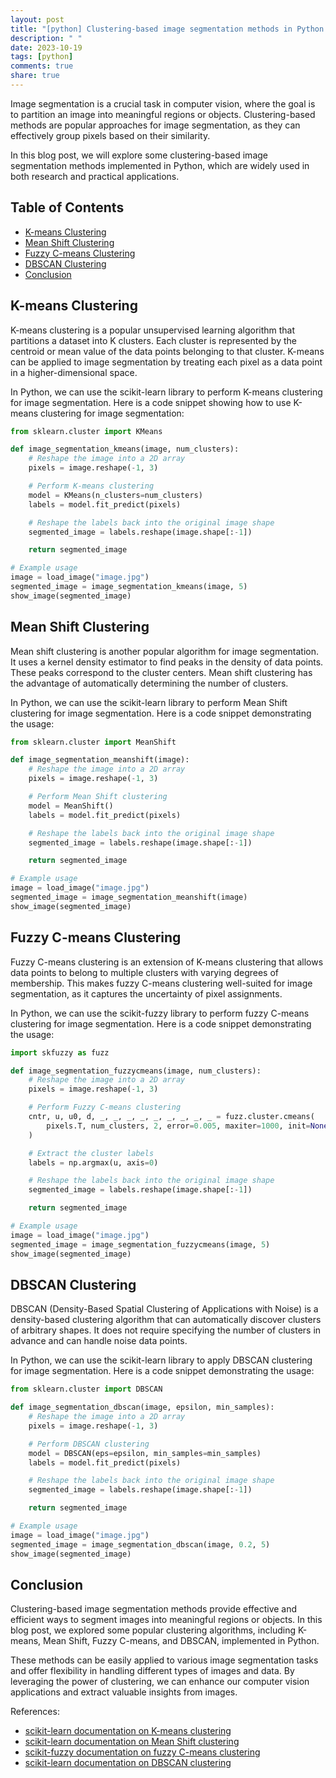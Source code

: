 ```yaml
---
layout: post
title: "[python] Clustering-based image segmentation methods in Python."
description: " "
date: 2023-10-19
tags: [python]
comments: true
share: true
---
```


Image segmentation is a crucial task in computer vision, where the goal is to partition an image into meaningful regions or objects. Clustering-based methods are popular approaches for image segmentation, as they can effectively group pixels based on their similarity.

In this blog post, we will explore some clustering-based image segmentation methods implemented in Python, which are widely used in both research and practical applications.

## Table of Contents
- [K-means Clustering](#kmeans-clustering)
- [Mean Shift Clustering](#mean-shift-clustering)
- [Fuzzy C-means Clustering](#fuzzy-cmeans-clustering)
- [DBSCAN Clustering](#dbscan-clustering)
- [Conclusion](#conclusion)

## K-means Clustering
K-means clustering is a popular unsupervised learning algorithm that partitions a dataset into K clusters. Each cluster is represented by the centroid or mean value of the data points belonging to that cluster. K-means can be applied to image segmentation by treating each pixel as a data point in a higher-dimensional space.

In Python, we can use the scikit-learn library to perform K-means clustering for image segmentation. Here is a code snippet showing how to use K-means clustering for image segmentation:

```python
from sklearn.cluster import KMeans

def image_segmentation_kmeans(image, num_clusters):
    # Reshape the image into a 2D array
    pixels = image.reshape(-1, 3)

    # Perform K-means clustering
    model = KMeans(n_clusters=num_clusters)
    labels = model.fit_predict(pixels)

    # Reshape the labels back into the original image shape
    segmented_image = labels.reshape(image.shape[:-1])

    return segmented_image

# Example usage
image = load_image("image.jpg")
segmented_image = image_segmentation_kmeans(image, 5)
show_image(segmented_image)
```

## Mean Shift Clustering
Mean shift clustering is another popular algorithm for image segmentation. It uses a kernel density estimator to find peaks in the density of data points. These peaks correspond to the cluster centers. Mean shift clustering has the advantage of automatically determining the number of clusters.

In Python, we can use the scikit-learn library to perform Mean Shift clustering for image segmentation. Here is a code snippet demonstrating the usage:

```python
from sklearn.cluster import MeanShift

def image_segmentation_meanshift(image):
    # Reshape the image into a 2D array
    pixels = image.reshape(-1, 3)

    # Perform Mean Shift clustering
    model = MeanShift()
    labels = model.fit_predict(pixels)

    # Reshape the labels back into the original image shape
    segmented_image = labels.reshape(image.shape[:-1])

    return segmented_image

# Example usage
image = load_image("image.jpg")
segmented_image = image_segmentation_meanshift(image)
show_image(segmented_image)
```

## Fuzzy C-means Clustering
Fuzzy C-means clustering is an extension of K-means clustering that allows data points to belong to multiple clusters with varying degrees of membership. This makes fuzzy C-means clustering well-suited for image segmentation, as it captures the uncertainty of pixel assignments.

In Python, we can use the scikit-fuzzy library to perform fuzzy C-means clustering for image segmentation. Here is a code snippet demonstrating the usage:

```python
import skfuzzy as fuzz

def image_segmentation_fuzzycmeans(image, num_clusters):
    # Reshape the image into a 2D array
    pixels = image.reshape(-1, 3)

    # Perform Fuzzy C-means clustering
    cntr, u, u0, d, _, _, _, _, _, _, _, _, _ = fuzz.cluster.cmeans(
        pixels.T, num_clusters, 2, error=0.005, maxiter=1000, init=None
    )

    # Extract the cluster labels
    labels = np.argmax(u, axis=0)

    # Reshape the labels back into the original image shape
    segmented_image = labels.reshape(image.shape[:-1])

    return segmented_image

# Example usage
image = load_image("image.jpg")
segmented_image = image_segmentation_fuzzycmeans(image, 5)
show_image(segmented_image)
```

## DBSCAN Clustering
DBSCAN (Density-Based Spatial Clustering of Applications with Noise) is a density-based clustering algorithm that can automatically discover clusters of arbitrary shapes. It does not require specifying the number of clusters in advance and can handle noise data points.

In Python, we can use the scikit-learn library to apply DBSCAN clustering for image segmentation. Here is a code snippet demonstrating the usage:

```python
from sklearn.cluster import DBSCAN

def image_segmentation_dbscan(image, epsilon, min_samples):
    # Reshape the image into a 2D array
    pixels = image.reshape(-1, 3)

    # Perform DBSCAN clustering
    model = DBSCAN(eps=epsilon, min_samples=min_samples)
    labels = model.fit_predict(pixels)

    # Reshape the labels back into the original image shape
    segmented_image = labels.reshape(image.shape[:-1])

    return segmented_image

# Example usage
image = load_image("image.jpg")
segmented_image = image_segmentation_dbscan(image, 0.2, 5)
show_image(segmented_image)
```

## Conclusion
Clustering-based image segmentation methods provide effective and efficient ways to segment images into meaningful regions or objects. In this blog post, we explored some popular clustering algorithms, including K-means, Mean Shift, Fuzzy C-means, and DBSCAN, implemented in Python.

These methods can be easily applied to various image segmentation tasks and offer flexibility in handling different types of images and data. By leveraging the power of clustering, we can enhance our computer vision applications and extract valuable insights from images.

References:
- [scikit-learn documentation on K-means clustering](https://scikit-learn.org/stable/modules/generated/sklearn.cluster.KMeans.html)
- [scikit-learn documentation on Mean Shift clustering](https://scikit-learn.org/stable/modules/generated/sklearn.cluster.MeanShift.html)
- [scikit-fuzzy documentation on fuzzy C-means clustering](https://pythonhosted.org/scikit-fuzzy/auto_examples/plot_cmeans.html)
- [scikit-learn documentation on DBSCAN clustering](https://scikit-learn.org/stable/modules/generated/sklearn.cluster.DBSCAN.html)
